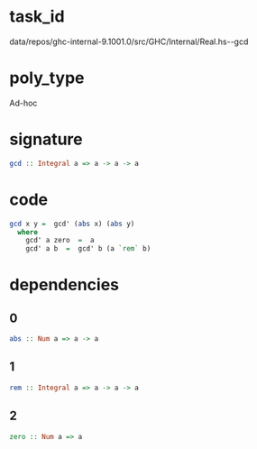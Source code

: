 
# task_id
data/repos/ghc-internal-9.1001.0/src/GHC/Internal/Real.hs--gcd

# poly_type
Ad-hoc

# signature
```haskell
gcd :: Integral a => a -> a -> a
```   

# code
```haskell
gcd x y =  gcd' (abs x) (abs y)
  where 
    gcd' a zero  =  a
    gcd' a b  =  gcd' b (a `rem` b)
```

# dependencies
## 0
```haskell
abs :: Num a => a -> a
```
## 1
```haskell
rem :: Integral a => a -> a -> a
```
## 2
```haskell
zero :: Num a => a
```

